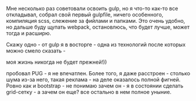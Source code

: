 Мне несколько раз советовали освоить gulp, но я что-то как-то все откладывал, собрал свой первый gulpfile, ничего особенного,
компиляция scss, слежение за фийлами и папками. Это очень удобно, но дальше буду щупать webpack, остановлюсь, что будет лучше, 
может тогда и расширю. 

Скажу одно - от gulp я в восторге - одна из технологий после которых можно смело сказать - 

моя жизнь никогда не будет прежней!))

пробовал PUG - я не впечатлен. Более того, я даже расстроен - столько шума из-за него, такая реклама - на деле оказалось полной фигней.
Ровно как и bootstrap - не понимаю зачем он - я в состоянии сделать grid-сетку - а зачем он еще? все остально в нем полное уныние.
